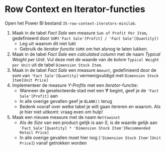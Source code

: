 # Row Context en Iterator-functies

Open het Power BI bestand `35-row-context-iterators-minilab`.

1. Maak in de tabel *Fact Sale* een measure `Sum of Profit Per Item`, gedefinieerd door `SUM('Fact Sale'[Profit] / 'Fact Sale'[Quantity])`
   * Leg uit waarom dit niet lukt
   * Gebruik de *iterator functie* `SUMX` om het alsnog te laten lukken.
1. Maak in de tabel *Fact Sale* een *calculated column* met de naam *Typical Weight per Unit*. Vul deze met de waarde van de kolom `Typical Weight per Unit` uit de tabel `Dimension Stock Item`.
1. Maak in de tabel *Fact Sale* een measure `Amount`, gedefinieerd door de som van `'Fact Sale'[Quantity]` vermenigvuldigd met `Dimension Stock Item[Unit Price]`
1. Implementeer de measure *Y-Profits* met een *iterator*-functie:
   * Wanneer de geselecteerde stad met een **Y** begint, geef je de `'Fact Sale'[Profit]` aan
   * In alle overige gevallen geef je `BLANK()` terug
   * Bedenk vooraf over welke tabel je wilt gaan itereren en waarom. Als je hier niet uitkomt: vraag even om hulp!
1. Maak een nieuwe measure met de naam `Nettowinst`
   * Als de *Size* van een product gelijk is aan *S*, is de waarde gelijk aan `'Fact Sale'[Quantity] * 'Dimension Stock Item'[Recommended Retail Price]`
   * In alle overige gevallen moet hier nog (`'Dimension Stock Item'[Unit Price]`) vanaf getrokken worden
